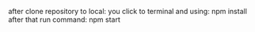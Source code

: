 after clone repository to local:
you click to terminal and using: npm install
after that run command: npm start
